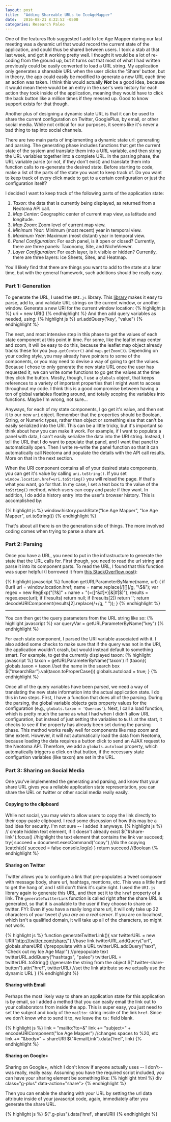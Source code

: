 ```yaml
---
layout: post
title:  "Adding Shareable URLs to IceAgeMapper"
date:   2016-08-21 8:22:52 -0500
categories: Research Paleo
---
```

One of the features Rob suggested I add to Ice Age Mapper during our last meeting was a dynamic url that would record the current state of the application, and could thus be shared between users. I took a stab at that last week, and got it working pretty well.  I thought it would be a lot of re-coding from the ground up, but it turns out that most of what I had written previously could be easily converted to load a URL string.  My application only generates a shareable URL when the user clicks the 'Share' button, but in theory, the app could easily be modified to generate a new URL each time an action was taken.  I think this would actually ***Not*** be a good idea, because it would mean there would be an entry in the user's web history for each action they took inside of the application, meaning they would have to click the back button like a million times if they messed up.  Good to know support exists for that though.

Another plus of designing a dynamic state URL is that it can be used to share the current configuration on Twitter, GooglePlus, by email, or other social media.  While not critical for our purposes, it seems like it's never a bad thing to tap into social channels.

There are two main parts of implementing a dynamic state url: generating and parsing.  The generating phase includes functions that get the current state of the system and translate them into a URL variable, and then string the URL variables together into a complete URL.  In the parsing phase, the URL variable parse (or not, if they don't exist) and translate them into function calls to re-generate the desired state.  Before starting to code, make a list of the parts of the state you want to keep track of.  Do you want to keep track of every click made to get to a certain configuration or just the configuration itself?

I decided I want to keep track of the following parts of the application state:  

1.  *Taxon*: the data that is currently being displayed, as returned from a Neotoma API call.
2.  *Map Center*: Geographic center of current map view, as latitude and longitude.
3.  *Map Zoom*: Zoom level of current map view.
4.  *Minimum Year*: Minimum (most recent) year in temporal view.
5.  *Maximum Year*: Maximum (most distant) year in temporal view.
6.  *Panel Configuration*: For each panel, is it open or closed?  Currently, there are three panels: Taxonomy, Site, and NicheViewer.
7.  *Layer Configuration*:  For each layer, is it visible or hidden?  Currently, there are three layers: Ice Sheets, Sites, and Heatmap.

You'll likely find that there are things you want to add to the state at a later time, but with the general framework, such additions should be really easy.

### Part 1: Generation
To generate the URL, I used the ```URI.js``` library.  This [library](https://medialize.github.io/URI.js/) makes it easy to parse, add to, and validate URL strings on the current window, or another window.  Generate a new URI for the current window location:
{% highlight js %}
  uri = new URI()
{% endhighlight %}
And then add query variables as needed, using:
{% highlight js %}
  uri.addQuery('key', "value")
{% endhighlight %}

The next, and most intensive step in this phase to get the values of each state component at this point in time.  For some, like the leaflet map center and zoom, it will be easy to do this, because the leaflet map object already tracks these for you (```map.getCenter()``` and ```map.getZoom()```).  Depending on your coding style, you may already have pointers to some of the components, or you may need to devise a way of going to get the values.  Because I chose to only generate the new state URL once the user has requested it, we can write some functions to go get the values at the time they click the button. Mostly, though, I use a ```globals``` object, that keeps references to a variety of important properties that I might want to access throughout my code.  I think this is a good compromise between having a ton of global variables floating around, and totally scoping the variables into functions.  Maybe I'm wrong, not sure...

Anyways, for each of my state components, I go get it's value, and then set it to our new ```uri``` object.  Remember that the properties should be Boolean, String, or Numeric types, rather than object or something else that can't be easily serialized into the URI.  This can be a little tricky, but it's important so think about how you can make it work.  For example, if I want to populate a panel with data, I can't easily serialize the data into the URI string.  Instead, I tell the URL that I do want to populate that panel, and I want that panel to automatically open.  Then I write re-write the panel function so that it can automatically call Neotoma and populate the details with the API call results. More on that in the next section.

When the URI component contains all of your desired state components, you can get it's value by calling ```uri.toString()```.  If you set ```window.location.href=uri.toString()``` you will reload the page.  If that's what you want, go for that.  In my case, I set a text box to the value of the ```toString()``` method, which users can copy and paste if they want. In addition, I do add a history entry into the user's browser history.  This is accomplished by:

{% highlight js %}
  window.history.pushState("Ice Age Mapper", "Ice Age Mapper", uri.toString())
{% endhighlight %}

That's about all there is on the generation side of things.  The more involved coding comes when trying to parse a share url.

### Part 2: Parsing
Once you have a URL, you need to put in the infrastructure to generate the state that the URL calls for.  First though, you need to read the url string and parse it into its component parts.  To read the URL, I found that this function was super helpful (I borrowed it from [this StackOverflow post](http://stackoverflow.com/questions/901115/how-can-i-get-query-string-values-in-javascript)):

{% highlight javascript %}
  function getURLParameterByName(name, url) {
      if (!url) url = window.location.href;
      name = name.replace(/[\[\]]/g, "\\$&");
      var regex = new RegExp("[?&]" + name + "(=([^&#]*)|&|#|$)"),
          results = regex.exec(url);
      if (!results) return null;
      if (!results[2]) return '';
      return decodeURIComponent(results[2].replace(/\+/g, " "));
  }
{% endhighlight %}

***
You can then get the query parameters from the URL string like so:
{% highlight javascript %}
  var queryVar = getURLParameterByName("key")
{% endhighlight %}

For each state component, I parsed the URI variable associated with it.  I also added some checks to make sure that if the query was not in the URI, the application wouldn't crash, but would instead default to something smart.  For example, to get the currently displayed taxon:
{% highlight javascript %}
  taxon = getURLParameterByName('taxon')
  if (taxon){
    globals.taxon = taxon
    //set the name in the search box
    $("#searchBar").val(taxon.toProperCase())
    globals.autoload = true;
  }
{% endhighlight %}

Once all of the query variables have been parsed, we need a way of translating the new state information into the actual application state.  I do this in two steps.  First, I have a function that does all of the parsing.  During the parsing, the global variable objects gets property values for the configuration (e.g., ```globals.taxon = 'Quercus'```).  Next, I call a load function, which is pretty much the same as what I had when I didn't allow URL configuration, but instead of just setting the variables to ```Null``` at the start, it checks to see if the property has already been set during the parsing phase.  This method works really well for components like map zoom and time extent.  However, it will not automatically load the data from Neotoma, because loading the data requires a button click to send an AJAX request to the Neotoma API.  Therefore, we add a ```globals.autoload``` property, which automatically triggers a click on that button, if the necessary state configurtion variables (like taxon) are set in the URL.  


### Part 3:  Sharing on Social Media
One you've implemented the generating and parsing, and know that your share URL gives you a reliable application state representation, you can share the URL on twitter or other social media really easily.  
#### Copying to the clipboard
While not social, you may wish to allow users to copy the link directly to their copy-paste clipboard.  I read some discussion of how this may be a bad idea for security.  I'm not sure -- I added it anyways.
{% highlight js %}
// create hidden text element, if it doesn't already exist
$("#share-link").focus() //highlight the text element that contains the link
var succeed;
try{
  succeed = document.execCommand("copy") //do the copying
}catch(e){
  succeed = false
  console.log(e)
}
return succeed //Boolean
{% endhighlight %}

#### Sharing on Twitter
Twitter allows you to configure a link that pre-populates a tweet composer with message body, share url, hashtags, mentions, etc.  This was a little hard to get the hang of, and I still don't think it's quite right.  I used the ```URI.js``` library again to generate this URL, and then set it to the ```href``` property of a link.  The ```generateTwitterLink``` function is called right after the share URL is generated, so that it is available to the user if they choose to share on twitter. FYI: Even if you have a really long share url, it will only take up 22 characters of your tweet *if you are on a real server*.  If you are on localhost, which isn't a qualified domain, it will take up all of the characters, so might not work.

{% highlight js %}
function generateTwitterLink(){
  var twitterURL = new URI("http://twitter.com/share/") //base link
  twitterURL.addQuery("url", globals.shareURI) //prepopulate with a URL
  twitterURL.addQuery("text", "Check out my Ice Age Map!") //prepopulate text
  twitterURL.addQuery("hashtags", "paleo")
  twitterURL = twitterURL.toString() //generate the string from the object
  $(".twitter-share-button").attr("href", twitterURL) //set the link attribute so we actually use the dynamic URL
}
{% endhighlight %}

#### Sharing with Email
Perhaps the most likely way to share an application state for this application is by email, so I added a method that you can easily email the link out to your collaborators from inside the app. This is super easy, you just need to set the subject and body of the ```mailto:``` string inside of the link ```href```. Since we don't know who to send it to, we leave the ```to:``` field blank.

{% highlight js %}
link = "mailto:?to=&"
link += "subject=" + encodeURIComponent("Ice Age Mapper") //changes spaces to %20, etc
link += "&body=" + shareURI
$("#emailLink").data('href', link)
{% endhighlight %}

#### Sharing on Google+
Sharing on Google+, which I don't know if anyone actually uses -- I don't--  was really, really easy. Assuming you have the required script included, you can have your sharing element be something like:
{% highlight html %}
div class="g-plus" data-action="share"></div>
{% endhighlight %}

Then you can enable the sharing with your URL by setting the url data attribute inside of your javascript code, again, immediately after you generate the share URL.

{% highlight js %}
$(".g-plus").data('href', shareURI)
{% endhighlight %}
